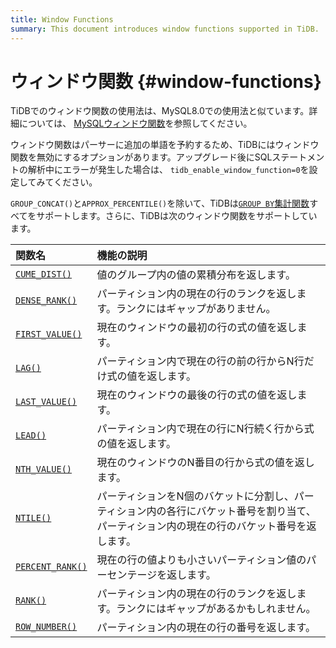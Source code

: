 ```yaml
---
title: Window Functions
summary: This document introduces window functions supported in TiDB.
---
```


# ウィンドウ関数 {#window-functions}

TiDBでのウィンドウ関数の使用法は、MySQL8.0での使用法と似ています。詳細については、 [MySQLウィンドウ関数](https://dev.mysql.com/doc/refman/8.0/en/window-functions.html)を参照してください。

ウィンドウ関数はパーサーに追加の単語を予約するため、TiDBにはウィンドウ関数を無効にするオプションがあります。アップグレード後にSQLステートメントの解析中にエラーが発生した場合は、 `tidb_enable_window_function=0`を設定してみてください。

`GROUP_CONCAT()`と`APPROX_PERCENTILE()`を除いて、TiDBは[`GROUP BY`集計関数](/functions-and-operators/aggregate-group-by-functions.md)すべてをサポートします。さらに、TiDBは次のウィンドウ関数をサポートしています。

| 関数名                                                                                                                 | 機能の説明                                                                  |
| :------------------------------------------------------------------------------------------------------------------ | :--------------------------------------------------------------------- |
| [`CUME_DIST()`](https://dev.mysql.com/doc/refman/8.0/en/window-function-descriptions.html#function_cume-dist)       | 値のグループ内の値の累積分布を返します。                                                   |
| [`DENSE_RANK()`](https://dev.mysql.com/doc/refman/8.0/en/window-function-descriptions.html#function_dense-rank)     | パーティション内の現在の行のランクを返します。ランクにはギャップがありません。                                |
| [`FIRST_VALUE()`](https://dev.mysql.com/doc/refman/8.0/en/window-function-descriptions.html#function_first-value)   | 現在のウィンドウの最初の行の式の値を返します。                                                |
| [`LAG()`](https://dev.mysql.com/doc/refman/8.0/en/window-function-descriptions.html#function_lag)                   | パーティション内で現在の行の前の行からN行だけ式の値を返します。                                       |
| [`LAST_VALUE()`](https://dev.mysql.com/doc/refman/8.0/en/window-function-descriptions.html#function_last-value)     | 現在のウィンドウの最後の行の式の値を返します。                                                |
| [`LEAD()`](https://dev.mysql.com/doc/refman/8.0/en/window-function-descriptions.html#function_lead)                 | パーティション内で現在の行にN行続く行から式の値を返します。                                         |
| [`NTH_VALUE()`](https://dev.mysql.com/doc/refman/8.0/en/window-function-descriptions.html#function_nth-value)       | 現在のウィンドウのN番目の行から式の値を返します。                                              |
| [`NTILE()`](https://dev.mysql.com/doc/refman/8.0/en/window-function-descriptions.html#function_ntile)               | パーティションをN個のバケットに分割し、パーティション内の各行にバケット番号を割り当て、パーティション内の現在の行のバケット番号を返します。 |
| [`PERCENT_RANK()`](https://dev.mysql.com/doc/refman/8.0/en/window-function-descriptions.html#function_percent-rank) | 現在の行の値よりも小さいパーティション値のパーセンテージを返します。                                     |
| [`RANK()`](https://dev.mysql.com/doc/refman/8.0/en/window-function-descriptions.html#function_rank)                 | パーティション内の現在の行のランクを返します。ランクにはギャップがあるかもしれません。                            |
| [`ROW_NUMBER()`](https://dev.mysql.com/doc/refman/8.0/en/window-function-descriptions.html#function_row-number)     | パーティション内の現在の行の番号を返します。                                                 |

